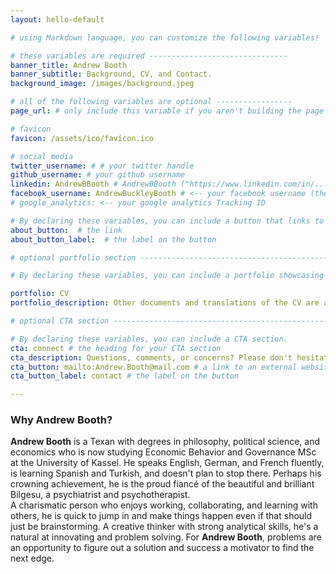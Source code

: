 ```yaml
---
layout: hello-default

# using Markdown language, you can customize the following variables!

# these variables are required -------------------------------
banner_title: Andrew Booth
banner_subtitle: Background, CV, and Contact.
background_image: /images/background.jpeg

# all of the following variables are optional -----------------
page_url: # only include this variable if you aren't building the page to your primary domain 

# favicon
favicon: /assets/ico/favicon.ico

# social media
twitter_username: # # your twitter handle
github_username: # your github username
linkedin: AndrewBBooth # AndrewBBooth ("https://www.linkedin.com/in/...")
facebook_username: AndrewBuckleyBooth # <-- your facebook username (the part after "https://www.facebook.com/...")
# google_analytics: <-- your google analytics Tracking ID

# By declaring these variables, you can include a button that links to an external website or to media.
about_button:  # the link
about_button_label:  # the label on the button

# optional portfolio section ------------------------------------------

# By declaring these variables, you can include a portfolio showcasing your work and organize your portfolio's items into a custom layout, all without adding any CSS. In addition, you must 1) create an HTML file in the_includes folder for each project with the text you'd like to display, and 2) create a YAML file in the _data folder describing the order in which each project should be shown and categorized. See `/includes/example.html` and `/_data/work.yml` for examples.

portfolio: CV
portfolio_description: Other documents and translations of the CV are available upon request.

# optional CTA section --------------------------------------------------

# By declaring these variables, you can include a CTA section.
cta: connect # the heading for your CTA section
cta_description: Questions, comments, or concerns? Please don't hesitate to reach out. # a description to be desplayed below the heading and above the content
cta_button: mailto:Andrew.Booth@mail.com # a link to an external website or to media
cta_button_label: contact # the label on the button

---			
```

[//]: # (write a bit about yourself here)
### Why **Andrew Booth**?  
  
  
**Andrew Booth** is a Texan with degrees in philosophy, political science, and economics who is now studying Economic Behavior and Governance MSc at the University of Kassel. He speaks English, German, and French fluently, is learning Spanish and Turkish, and doesn't plan to stop there. Perhaps his crowning achievement, he is the proud fiancé of the beautiful and brilliant Bilgesu, a psychiatrist and psychotherapist.  
A charismatic person who enjoys working, collaborating, and learning with others, he is quick to jump in and make things happen even if that should just be brainstorming. A creative thinker with strong analytical skills, he's a natural at innovating and problem solving. For **Andrew Booth**, problems are an opportunity to figure out a solution and success a motivator to find the next edge.
  


